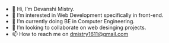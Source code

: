 - 👋 Hi, I’m Devanshi Mistry.
- 👀 I’m interested in Web Development specifically in front-end.
- 🌱 I’m currently doing BE in Computer Engineering.
- 💞️ I’m looking to collaborate on web desinging projects.
- 📫 How to reach me on dmistry1611@gmail.com

<!---
devanshi1611/devanshi1611 is a ✨ special ✨ repository because its `README.md` (this file) appears on your GitHub profile.
You can click the Preview link to take a look at your changes.
--->
